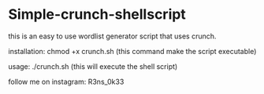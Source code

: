 # Simple-crunch-shellscript
this is an easy to use wordlist generator script that uses crunch.

installation:
chmod +x crunch.sh (this command make the script executable)

usage:
./crunch.sh (this will execute the shell script)

follow me on instagram: R3ns_0k33
